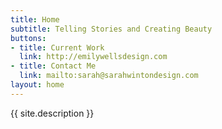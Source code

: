 ```yaml
---
title: Home
subtitle: Telling Stories and Creating Beauty
buttons:
- title: Current Work
  link: http://emilywellsdesign.com
- title: Contact Me
  link: mailto:sarah@sarahwintondesign.com
layout: home
---
```


{{ site.description }}
